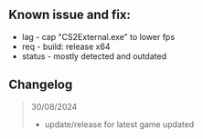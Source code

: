 ## Known issue and fix:
- lag - cap "CS2External.exe" to lower fps
- req - build: release x64
- status - mostly detected and outdated

## Changelog

> 30/08/2024 
> - update/release for latest game updated
